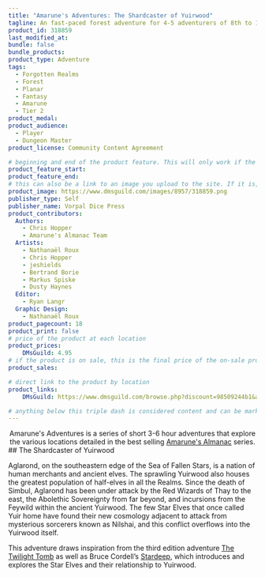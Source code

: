 ```yaml
---
title: "Amarune's Adventures: The Shardcaster of Yuirwood"
tagline: An fast-paced forest adventure for 4-5 adventurers of 8th to 10th level
product_id: 318859
last_modified_at:
bundle: false
bundle_products:
product_type: Adventure
tags:
  - Forgotten Realms
  - Forest
  - Planar
  - Fantasy
  - Amarune
  - Tier 2
product_medal: 
product_audience:
  - Player
  - Dungeon Master
product_license: Community Content Agreement

# beginning and end of the product feature. This will only work if the site is updated within several weeks of when the feature is supposed to happen. Making a new post counts as updating.
product_feature_start: 
product_feature_end: 
# this can also be a link to an image you upload to the site. If it is, it must start with a "/" or be a full link
product_image: https://www.dmsguild.com/images/8957/318859.png
publisher_type: Self
publisher_name: Vorpal Dice Press
product_contributors:
  Authors:
    - Chris Hopper
    - Amarune's Almanac Team
  Artists:
    - Nathanaël Roux
    - Chris Hopper
    - jeshields
    - Bertrand Borie
    - Markus Spiske
    - Dusty Haynes
  Editor:
    - Ryan Langr
  Graphic Design:
    - Nathanaël Roux
product_pagecount: 18
product_print: false
# price of the product at each location
product_prices:
    DMsGuild: 4.95
# if the product is on sale, this is the final price of the on-sale product for each location that it is on sale. The sales % will be calculated and displayed based on the difference between product_prices and product_sales
product_sales:

# direct link to the product by location
product_links:
    DMsGuild: https://www.dmsguild.com/browse.php?discount=98509244b1&affiliate_id=1713687

# anything below this triple dash is considered content and can be markup or html. It should be fully HTML compatible as long as your tags are formatted correctly.
---
```

<center>Amarune's Adventures is a series of short 3-6 hour adventures that explore the various locations detailed in the best selling <a href="#amarune#">Amarune's Almanac</a> series.</center>
## The Shardcaster of Yuirwood

Aglarond, on the southeastern edge of the Sea of Fallen Stars, is a nation of human merchants and ancient elves. The sprawling Yuirwood also houses the greatest population of half-elves in all the Realms. Since the death of Simbul, Aglarond has been under attack by the Red Wizards of Thay to the east, the Abolethic Sovereignty from far beyond, and incursions from the Feywild within the ancient Yuirwood. The few Star Elves that once called Yuir home have found their new cosmology adjacent to attack from mysterious sorcerers known as Nilshai, and this conflict overflows into the Yuirwood itself.

This adventure draws inspiration from the third edition adventure <a href="https://www.dmsguild.com/product/51649/The-Twilight-Tomb-35?affiliate_id=1713687">The Twilight Tomb</a> as well as Bruce Cordell’s <a href="https://www.amazon.ca/Stardeep-Dungeons-Bruce-R-Cordell/dp/0786943386">Stardeep</a>, which introduces and explores the Star Elves and their relationship to Yuirwood.